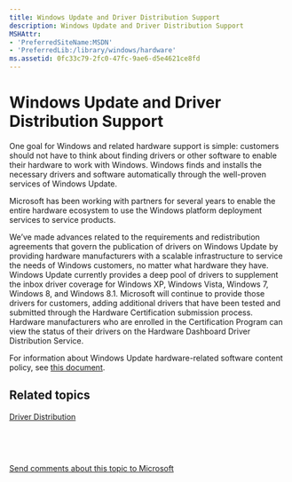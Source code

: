 ```yaml
---
title: Windows Update and Driver Distribution Support
description: Windows Update and Driver Distribution Support
MSHAttr:
- 'PreferredSiteName:MSDN'
- 'PreferredLib:/library/windows/hardware'
ms.assetid: 0fc33c79-2fc0-47fc-9ae6-d5e4621ce8fd
---
```


# Windows Update and Driver Distribution Support


One goal for Windows and related hardware support is simple: customers should not have to think about finding drivers or other software to enable their hardware to work with Windows. Windows finds and installs the necessary drivers and software automatically through the well-proven services of Windows Update.

Microsoft has been working with partners for several years to enable the entire hardware ecosystem to use the Windows platform deployment services to service products.

We’ve made advances related to the requirements and redistribution agreements that govern the publication of drivers on Windows Update by providing hardware manufacturers with a scalable infrastructure to service the needs of Windows customers, no matter what hardware they have. Windows Update currently provides a deep pool of drivers to supplement the inbox driver coverage for Windows XP, Windows Vista, Windows 7, Windows 8, and Windows 8.1. Microsoft will continue to provide those drivers for customers, adding additional drivers that have been tested and submitted through the Hardware Certification submission process. Hardware manufacturers who are enrolled in the Certification Program can view the status of their drivers on the Hardware Dashboard Driver Distribution Service.

For information about Windows Update hardware-related software content policy, see [this document](http://download.microsoft.com/download/9/c/5/9c5b2167-8017-4bae-9fde-d599bac8184a/windows-update-drivers-policy.docx).

## <span id="related_topics"></span>Related topics


[Driver Distribution](https://msdn.microsoft.com/library/windows/hardware/br230778.aspx)

 

 

[Send comments about this topic to Microsoft](mailto:wsddocfb@microsoft.com?subject=Documentation%20feedback%20%5Bhw_dashboard\hw_dashboard%5D:%20Windows%20Update%20and%20Driver%20Distribution%20Support%20%20RELEASE:%20%281/3/2017%29&body=%0A%0APRIVACY%20STATEMENT%0A%0AWe%20use%20your%20feedback%20to%20improve%20the%20documentation.%20We%20don't%20use%20your%20email%20address%20for%20any%20other%20purpose,%20and%20we'll%20remove%20your%20email%20address%20from%20our%20system%20after%20the%20issue%20that%20you're%20reporting%20is%20fixed.%20While%20we're%20working%20to%20fix%20this%20issue,%20we%20might%20send%20you%20an%20email%20message%20to%20ask%20for%20more%20info.%20Later,%20we%20might%20also%20send%20you%20an%20email%20message%20to%20let%20you%20know%20that%20we've%20addressed%20your%20feedback.%0A%0AFor%20more%20info%20about%20Microsoft's%20privacy%20policy,%20see%20http://privacy.microsoft.com/default.aspx. "Send comments about this topic to Microsoft")





